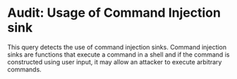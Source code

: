# Audit: Usage of Command Injection sink

This query detects the use of command injection sinks. Command injection sinks are functions that execute a command in a shell and if the command is constructed using user input, it may allow an attacker to execute arbitrary commands.
